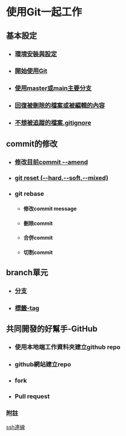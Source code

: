 # 使用Git一起工作

## 基本設定
- ### [環境安裝與設定](./環境安裝與設定)
- ### [開始使用Git](./開始使用Git)
- ### [使用master或main主要分支](./使用master主要分支)
- ### [回復被刪除的檔案或被編輯的內容](./回復被刪除的檔案或被編輯的內容)
- ### [不想被追蹤的檔案.gitignore](./不想被追蹤的檔案)
## commit的修改
- ### [修改目前commit --amend](./修改目前commit)
- ### [git reset (--hard,--soft,--mixed)](./git_reset/)
- ### git rebase
	- #### 修改commit message
	- #### 刪除commit 
	- #### 合併commit
	- #### 切割commit
## branch單元
- ### [分支](./分支)
- ### [標籤-tag](./tag)
## 共同開發的好幫手-GitHub
- ### 使用本地端工作資料夾建立github repo
- ### github網站建立repo 	
- ### fork
- ### Pull request

### 附註
[ssh連線](./ssh/)

